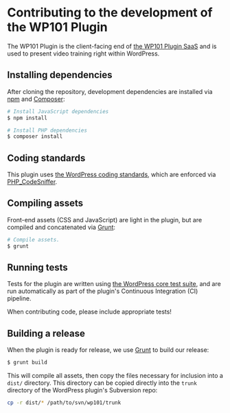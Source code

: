 # Contributing to the development of the WP101 Plugin

The WP101 Plugin is the client-facing end of [the WP101 Plugin SaaS](https://app.wp101plugin.com) and is used to present video training right within WordPress.

## Installing dependencies

After cloning the repository, development dependencies are installed via [npm](https://npmjs.com) and [Composer](https://getcomposer.org):

```sh
# Install JavaScript dependencies
$ npm install

# Install PHP dependencies
$ composer install
```

## Coding standards

This plugin uses [the WordPress coding standards](https://make.wordpress.org/core/handbook/best-practices/coding-standards/php/), which are enforced via [PHP_CodeSniffer](https://github.com/squizlabs/PHP_CodeSniffer).

## Compiling assets

Front-end assets (CSS and JavaScript) are light in the plugin, but are compiled and concatenated via [Grunt]:

```sh
# Compile assets.
$ grunt
```

## Running tests

Tests for the plugin are written using [the WordPress core test suite](https://make.wordpress.org/core/handbook/testing/automated-testing/phpunit/), and are run automatically as part of the plugin's Continuous Integration (CI) pipeline.

When contributing code, please include appropriate tests!

## Building a release

When the plugin is ready for release, we use [Grunt] to build our release:

```sh
$ grunt build
```

This will compile all assets, then copy the files necessary for inclusion into a `dist/` directory. This directory can be copied directly into the `trunk` directory of the WordPress plugin's Subversion repo:

```sh
cp -r dist/* /path/to/svn/wp101/trunk
```

[Grunt]: https://gruntjs.com/
